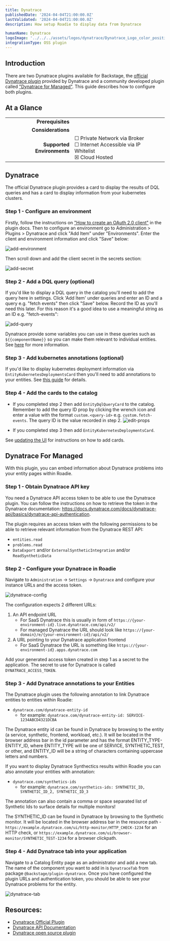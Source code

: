 ```yaml
---
title: Dynatrace
publishedDate: '2024-04-04T21:00:00.0Z'
lastValidated: '2024-04-04T21:00:00.0Z'
description: How setup Roadie to display data from Dynatrace

humanName: Dynatrace
logoImage: '../../../assets/logos/dynatrace/Dynatrace_Logo_color_positive_vertical.webp'
integrationType: OSS plugin
---
```


## Introduction

There are two Dynatrace plugins available for Backstage, the [official Dynatrace plugin](https://github.com/Dynatrace/backstage-plugin) provided by Dynatrace and a 
community developed plugin called ["Dynatrace for Managed"](https://github.com/Dynatrace/backstage-plugin). This guide
describes how to configure both plugins.

## At a Glance
| | |
|---: | --- |
| **Prerequisites** |  |
| **Considerations** |  |
| **Supported Environments** | ☐ Private Network via Broker <br /> ☐ Internet Accessible via IP Whitelist <br /> ☒ Cloud Hosted |

## Dynatrace

The official Dynatrace plugin provides a card to display the results of DQL queries and has a card to display information
from your kubernetes clusters.

### Step 1 - Configure an environment

Firstly, follow the instructions on ["How to create an OAuth 2.0 client"](https://github.com/Dynatrace/backstage-plugin/tree/main#add-dynatrace-environment-connection) in the plugin docs.
Then to configure an environment go to Administration > Plugins > Dynatrace and click "Add Item" under "Environments". Enter
the client and environment information and click "Save" below:

![add-environment](./add-environment.webp)

Then scroll down and add the client secret in the secrets section:

![add-secret](./add-secret.webp)

### Step 2 - Add a DQL query (optional)

If you'd like to display a DQL query in the catalog you'll need to add the query here in settings. Click 'Add Item' under
queries and enter an ID and a query e.g. "fetch events" then click "Save" below. Record the ID as you'll need this later. 
For this reason it's a good idea to use a meaningful string as an ID e.g. "fetch-events":

![add-query](./add-query.webp)

Dynatrace provide some variables you can use in these queries such as  `${{componentName}}` so you can make them relevant
to individual entities. See [here](https://github.com/Dynatrace/backstage-plugin/tree/main#custom-queries) for more information.

### Step 3 - Add kubernetes annotations (optional)

If you'd like to display kubernetes deployment information via `EntityKubernetesDeploymentsCard` then you'll need to add
annotations to your entities. See [this guide](https://github.com/Dynatrace/backstage-plugin/tree/main#kubernetes-use-case) for details.

### Step 4 - Add the cards to the catalog

* If you completed step 2 then add `EntityDqlQueryCard` to the catalog. Remember to add the query ID prop by clicking the
wrench icon and enter a value with the format `custom.<query-id>` e.g. `custom.fetch-events`. The query ID is the value
recorded in step 2.
  ![edit-props](./edit-props.webp)

* If you completed step 3 then add `EntityKubernetesDeploymentsCard`.

See [updating the UI](/docs/details/updating-the-ui/) for instructions on how to add cards.

## Dynatrace For Managed

With this plugin, you can embed information about Dynatrace problems into your entity pages within Roadie.

### Step 1 - Obtain Dynatrace API key

You need a Dynatrace API access token to be able to use the Dynatrace plugin. You can follow the instructions on how to retrieve the token in the Dynatrace documentation: https://docs.dynatrace.com/docs/dynatrace-api/basics/dynatrace-api-authentication. 

The plugin requires an access token with the following permissions to be able to retrieve relevant information from the Dynatrace REST API:
* `entities.read`
* `problems.read`
* `DataExport` and/or `ExternalSyntheticIntegration` and/or `ReadSyntheticData`


### Step 2 - Configure your Dynatrace in Roadie

Navigate to `Administration` -> `Settings` -> `Dynatrace` and configure your instance URLs and the access token.


![dynatrace-config](./dynatrace-config.webp)

The configuration expects 2 different URLs:
1. An API endpoint URL
    * For SaaS Dynatrace this is usually in form of `https://{your-environment-id}.live.dynatrace.com/api/v2/`
    * For managed Dynatrace the URL should look like `https://{your-domain}/e/{your-environment-id}/api/v2/`
2. A URL pointing to your Dynatrace application frontend
    * For SaaS Dynatrace the URL is something like `https://{your-environment-id}.apps.dynatrace.com`

Add your generated access token created in step 1 as a secret to the application. The secret to use for Dynatrace is called `DYNATRACE_ACCESS_TOKEN`. 


### Step 3 - Add Dynatrace annotations to your Entities

The Dynatrace plugin uses the following annotation to link Dynatrace entities to entities within Roadie: 
* `dynatrace.com/dynatrace-entity-id`
  * for example: `dynatrace.com/dynatrace-entity-id: SERVICE-1234ABCD4321DCBA`

The Dynatrace entity id can be found in Dynatrace by browsing to the entity (a service, synthetic, frontend, workload, etc.). It will be located in the browser address bar in the id parameter and has the format ENTITY_TYPE-ENTITY_ID, where ENTITY_TYPE will be one of SERVICE, SYNTHETIC_TEST, or other, and ENTITY_ID will be a string of characters containing uppercase letters and numbers. 

If you want to display Dynatrace Synthectics results within Roadie you can also annotate your entities with annotation:
* `dynatrace.com/synthetics-ids`
  * for example: `dynatrace.com/synthetics-ids: SYNTHETIC_ID, SYNTHETIC_ID_2, SYNTHETIC_ID_3`

The annotation can also contain a comma or space separated list of Synthetic Ids to surface details for multiple monitors!

The SYNTHETIC_ID can be found in Dynatrace by browsing to the Synthetic monitor. It will be located in the browser address bar in the resource path - `https://example.dynatrace.com/ui/http-monitor/HTTP_CHECK-1234` for an HTTP check, or `https://example.dynatrace.com/ui/browser-monitor/SYNTHETIC_TEST-1234` for a browser clickpath.


### Step 4 - Add Dynatrace tab into your application

Navigate to a Catalog Entity page as an administrator and add a new tab. The name of the component you want to add in is  `DynatraceTab` from package `@backstage/plugin-dynatrace`. Once you have configured the plugin URLs and authentication token, you should be able to see your Dynatrace problems for the entity.

![dynatrace-tab](./dynatrace-tab.webp)



## Resources:
* [Dynatrace Official Plugin](https://github.com/Dynatrace/backstage-plugin)
* [Dynatrace API Documentation](https://docs.dynatrace.com/docs/dynatrace-api/basics)
* [Dynatrace open source plugin](https://github.com/backstage/community-plugins/tree/main/workspaces/dynatrace/plugins/dynatrace)
